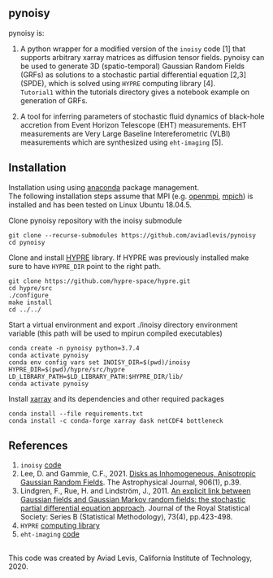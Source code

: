 pynoisy
---
pynoisy is:
1. A python wrapper for a modified version of the `inoisy` code [1] that supports arbitrary xarray matrices as diffusion tensor fields. 
pynoisy can be used to generate 3D (spatio-temporal) Gaussian Random Fields (GRFs) as solutions to a stochastic partial differential equation [2,3] (SPDE), which is solved using `HYPRE` computing library [4].   
`Tutorial1` within the tutorials directory gives a notebook example on generation of GRFs.

2. A tool for inferring parameters of stochastic fluid dynamics of black-hole accretion from Event Horizon Telescope (EHT) measurements. 
EHT measurements are Very Large Baseline Intereferometric (VLBI) measurements which are synthesized using `eht-imaging` [5]. 


Installation
----
Installation using using [anaconda](https://www.anaconda.com/) package management.  
The following installation steps assume that MPI (e.g. [openmpi](https://www.open-mpi.org/), [mpich](https://www.mpich.org/)) is installed and has been tested on Linux Ubuntu 18.04.5.

Clone pynoisy repository with the inoisy submodule
```
git clone --recurse-submodules https://github.com/aviadlevis/pynoisy
cd pynoisy
```
Clone and install [HYPRE](https://github.com/hypre-space/hypre) library. If HYPRE was previously installed make sure to have `HYPRE_DIR` point to the right path.
```
git clone https://github.com/hypre-space/hypre.git
cd hypre/src
./configure
make install
cd ../../
``` 
Start a virtual environment and export ./inoisy directory environment variable (this path will be used to mpirun compiled executables)
```
conda create -n pynoisy python=3.7.4
conda activate pynoisy
conda env config vars set INOISY_DIR=$(pwd)/inoisy HYPRE_DIR=$(pwd)/hypre/src/hypre LD_LIBRARY_PATH=$LD_LIBRARY_PATH:$HYPRE_DIR/lib/
conda activate pynoisy
```
Install [xarray](http://xarray.pydata.org/) and its dependencies and other required packages
```
conda install --file requirements.txt
conda install -c conda-forge xarray dask netCDF4 bottleneck
```





References
---
1. `inoisy`  [code](https://github.com/AFD-Illinois/inoisy)
2. Lee, D. and Gammie, C.F., 2021. [Disks as Inhomogeneous, Anisotropic Gaussian Random Fields](https://iopscience.iop.org/article/10.3847/1538-4357/abc8f3/meta).
   The Astrophysical Journal, 906(1), p.39.  
3.  Lindgren, F., Rue, H. and Lindström, J., 2011. [An explicit link between Gaussian fields and Gaussian Markov random 
fields: the stochastic partial differential equation approach](https://rss.onlinelibrary.wiley.com/doi/epdf/10.1111/j.1467-9868.2011.00777.x). Journal of the Royal Statistical Society: 
Series B (Statistical Methodology), 73(4), pp.423-498. 
4. `HYPRE` [computing library](https://github.com/hypre-space/hypre)
5.  `eht-imaging` [code](https://github.com/achael/eht-imaging)


##
This code was created by Aviad Levis, California Institute of Technology, 2020.

